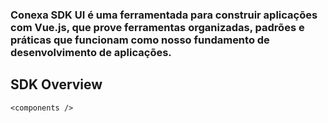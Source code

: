 ### Conexa SDK UI é uma ferramentada para construir aplicações com Vue.js, que prove ferramentas organizadas, padrões e práticas que funcionam como nosso fundamento de desenvolvimento de aplicações.

## SDK Overview

```
<components />
```
